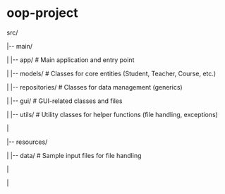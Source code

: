 # oop-project

src/

|-- main/

|    |-- app/                 # Main application and entry point

|    |-- models/              # Classes for core entities (Student, Teacher, Course, etc.)

|    |-- repositories/        # Classes for data management (generics)

|    |-- gui/                 # GUI-related classes and files

|    |-- utils/               # Utility classes for helper functions (file handling, exceptions)

|

|-- resources/

|    |-- data/                # Sample input files for file handling

|

|
